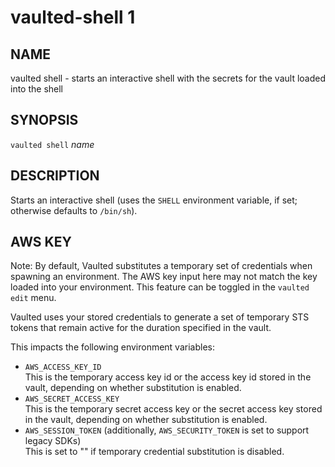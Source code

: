 vaulted-shell 1
=============

NAME
----

vaulted shell - starts an interactive shell with the secrets for the vault loaded into the shell

SYNOPSIS
--------

`vaulted shell` *name*

DESCRIPTION
-----------

Starts an interactive shell (uses the `SHELL` environment variable, if set;
otherwise defaults to `/bin/sh`).

AWS KEY
-------

Note: By default, Vaulted substitutes a temporary set of credentials when spawning an environment.
The AWS key input here may not match the key loaded into your environment. This feature can be toggled in the
`vaulted edit` menu.

Vaulted uses your stored credentials to generate a set of temporary STS tokens
that remain active for the duration specified in the vault.

This impacts the following environment variables:

 * `AWS_ACCESS_KEY_ID`  
   This is the temporary access key id or the access key id stored in the vault,
   depending on whether substitution is enabled.
 * `AWS_SECRET_ACCESS_KEY`  
   This is the temporary secret access key or the secret access key stored in the vault,
   depending on whether substitution is enabled.
 * `AWS_SESSION_TOKEN` (additionally, `AWS_SECURITY_TOKEN` is set to support legacy SDKs)  
   This is set to "" if temporary credential substitution is disabled.
